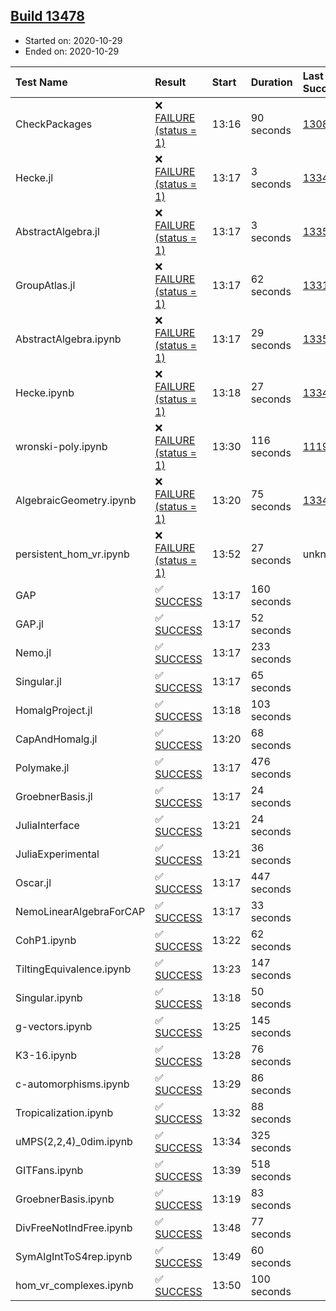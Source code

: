 ## [Build 13478](https://oscarci.mathematik.uni-kl.de/job/oscar/13478/)

* Started on: 2020-10-29
* Ended on: 2020-10-29

| Test Name    | Result | Start | Duration | Last Success | First Failure |
|:-------------|:-------|:------|:---------|:-------------|:--------------|
| CheckPackages | ❌ [FAILURE (status = 1)](https://oscarci.mathematik.uni-kl.de/job/oscar/13478/artifact/logs/build-13478/CheckPackages.log) | 13:16 | 90 seconds | [13085](https://oscarci.mathematik.uni-kl.de/job/oscar/13085/) | [13086](https://oscarci.mathematik.uni-kl.de/job/oscar/13086/) |
| Hecke.jl | ❌ [FAILURE (status = 1)](https://oscarci.mathematik.uni-kl.de/job/oscar/13478/artifact/logs/build-13478/Hecke.jl.log) | 13:17 | 3 seconds | [13341](https://oscarci.mathematik.uni-kl.de/job/oscar/13341/) | [13342](https://oscarci.mathematik.uni-kl.de/job/oscar/13342/) |
| AbstractAlgebra.jl | ❌ [FAILURE (status = 1)](https://oscarci.mathematik.uni-kl.de/job/oscar/13478/artifact/logs/build-13478/AbstractAlgebra.jl.log) | 13:17 | 3 seconds | [13355](https://oscarci.mathematik.uni-kl.de/job/oscar/13355/) | [13356](https://oscarci.mathematik.uni-kl.de/job/oscar/13356/) |
| GroupAtlas.jl | ❌ [FAILURE (status = 1)](https://oscarci.mathematik.uni-kl.de/job/oscar/13478/artifact/logs/build-13478/GroupAtlas.jl.log) | 13:17 | 62 seconds | [13311](https://oscarci.mathematik.uni-kl.de/job/oscar/13311/) | [13312](https://oscarci.mathematik.uni-kl.de/job/oscar/13312/) |
| AbstractAlgebra.ipynb | ❌ [FAILURE (status = 1)](https://oscarci.mathematik.uni-kl.de/job/oscar/13478/artifact/logs/build-13478/AbstractAlgebra.ipynb.log) | 13:17 | 29 seconds | [13355](https://oscarci.mathematik.uni-kl.de/job/oscar/13355/) | [13356](https://oscarci.mathematik.uni-kl.de/job/oscar/13356/) |
| Hecke.ipynb | ❌ [FAILURE (status = 1)](https://oscarci.mathematik.uni-kl.de/job/oscar/13478/artifact/logs/build-13478/Hecke.ipynb.log) | 13:18 | 27 seconds | [13341](https://oscarci.mathematik.uni-kl.de/job/oscar/13341/) | [13342](https://oscarci.mathematik.uni-kl.de/job/oscar/13342/) |
| wronski-poly.ipynb | ❌ [FAILURE (status = 1)](https://oscarci.mathematik.uni-kl.de/job/oscar/13478/artifact/logs/build-13478/wronski-poly.ipynb.log) | 13:30 | 116 seconds | [11192](https://oscarci.mathematik.uni-kl.de/job/oscar/11192/) | [11193](https://oscarci.mathematik.uni-kl.de/job/oscar/11193/) |
| AlgebraicGeometry.ipynb | ❌ [FAILURE (status = 1)](https://oscarci.mathematik.uni-kl.de/job/oscar/13478/artifact/logs/build-13478/AlgebraicGeometry.ipynb.log) | 13:20 | 75 seconds | [13341](https://oscarci.mathematik.uni-kl.de/job/oscar/13341/) | [13342](https://oscarci.mathematik.uni-kl.de/job/oscar/13342/) |
| persistent_hom_vr.ipynb | ❌ [FAILURE (status = 1)](https://oscarci.mathematik.uni-kl.de/job/oscar/13478/artifact/logs/build-13478/persistent_hom_vr.ipynb.log) | 13:52 | 27 seconds | unknown | unknown |
| GAP | ✅ [SUCCESS](https://oscarci.mathematik.uni-kl.de/job/oscar/13478/artifact/logs/build-13478/GAP.log) | 13:17 | 160 seconds |  |  |
| GAP.jl | ✅ [SUCCESS](https://oscarci.mathematik.uni-kl.de/job/oscar/13478/artifact/logs/build-13478/GAP.jl.log) | 13:17 | 52 seconds |  |  |
| Nemo.jl | ✅ [SUCCESS](https://oscarci.mathematik.uni-kl.de/job/oscar/13478/artifact/logs/build-13478/Nemo.jl.log) | 13:17 | 233 seconds |  |  |
| Singular.jl | ✅ [SUCCESS](https://oscarci.mathematik.uni-kl.de/job/oscar/13478/artifact/logs/build-13478/Singular.jl.log) | 13:17 | 65 seconds |  |  |
| HomalgProject.jl | ✅ [SUCCESS](https://oscarci.mathematik.uni-kl.de/job/oscar/13478/artifact/logs/build-13478/HomalgProject.jl.log) | 13:18 | 103 seconds |  |  |
| CapAndHomalg.jl | ✅ [SUCCESS](https://oscarci.mathematik.uni-kl.de/job/oscar/13478/artifact/logs/build-13478/CapAndHomalg.jl.log) | 13:20 | 68 seconds |  |  |
| Polymake.jl | ✅ [SUCCESS](https://oscarci.mathematik.uni-kl.de/job/oscar/13478/artifact/logs/build-13478/Polymake.jl.log) | 13:17 | 476 seconds |  |  |
| GroebnerBasis.jl | ✅ [SUCCESS](https://oscarci.mathematik.uni-kl.de/job/oscar/13478/artifact/logs/build-13478/GroebnerBasis.jl.log) | 13:17 | 24 seconds |  |  |
| JuliaInterface | ✅ [SUCCESS](https://oscarci.mathematik.uni-kl.de/job/oscar/13478/artifact/logs/build-13478/JuliaInterface.log) | 13:21 | 24 seconds |  |  |
| JuliaExperimental | ✅ [SUCCESS](https://oscarci.mathematik.uni-kl.de/job/oscar/13478/artifact/logs/build-13478/JuliaExperimental.log) | 13:21 | 36 seconds |  |  |
| Oscar.jl | ✅ [SUCCESS](https://oscarci.mathematik.uni-kl.de/job/oscar/13478/artifact/logs/build-13478/Oscar.jl.log) | 13:17 | 447 seconds |  |  |
| NemoLinearAlgebraForCAP | ✅ [SUCCESS](https://oscarci.mathematik.uni-kl.de/job/oscar/13478/artifact/logs/build-13478/NemoLinearAlgebraForCAP.log) | 13:17 | 33 seconds |  |  |
| CohP1.ipynb | ✅ [SUCCESS](https://oscarci.mathematik.uni-kl.de/job/oscar/13478/artifact/logs/build-13478/CohP1.ipynb.log) | 13:22 | 62 seconds |  |  |
| TiltingEquivalence.ipynb | ✅ [SUCCESS](https://oscarci.mathematik.uni-kl.de/job/oscar/13478/artifact/logs/build-13478/TiltingEquivalence.ipynb.log) | 13:23 | 147 seconds |  |  |
| Singular.ipynb | ✅ [SUCCESS](https://oscarci.mathematik.uni-kl.de/job/oscar/13478/artifact/logs/build-13478/Singular.ipynb.log) | 13:18 | 50 seconds |  |  |
| g-vectors.ipynb | ✅ [SUCCESS](https://oscarci.mathematik.uni-kl.de/job/oscar/13478/artifact/logs/build-13478/g-vectors.ipynb.log) | 13:25 | 145 seconds |  |  |
| K3-16.ipynb | ✅ [SUCCESS](https://oscarci.mathematik.uni-kl.de/job/oscar/13478/artifact/logs/build-13478/K3-16.ipynb.log) | 13:28 | 76 seconds |  |  |
| c-automorphisms.ipynb | ✅ [SUCCESS](https://oscarci.mathematik.uni-kl.de/job/oscar/13478/artifact/logs/build-13478/c-automorphisms.ipynb.log) | 13:29 | 86 seconds |  |  |
| Tropicalization.ipynb | ✅ [SUCCESS](https://oscarci.mathematik.uni-kl.de/job/oscar/13478/artifact/logs/build-13478/Tropicalization.ipynb.log) | 13:32 | 88 seconds |  |  |
| uMPS(2,2,4)_0dim.ipynb | ✅ [SUCCESS](https://oscarci.mathematik.uni-kl.de/job/oscar/13478/artifact/logs/build-13478/uMPS-2-2-4-_0dim.ipynb.log) | 13:34 | 325 seconds |  |  |
| GITFans.ipynb | ✅ [SUCCESS](https://oscarci.mathematik.uni-kl.de/job/oscar/13478/artifact/logs/build-13478/GITFans.ipynb.log) | 13:39 | 518 seconds |  |  |
| GroebnerBasis.ipynb | ✅ [SUCCESS](https://oscarci.mathematik.uni-kl.de/job/oscar/13478/artifact/logs/build-13478/GroebnerBasis.ipynb.log) | 13:19 | 83 seconds |  |  |
| DivFreeNotIndFree.ipynb | ✅ [SUCCESS](https://oscarci.mathematik.uni-kl.de/job/oscar/13478/artifact/logs/build-13478/DivFreeNotIndFree.ipynb.log) | 13:48 | 77 seconds |  |  |
| SymAlgIntToS4rep.ipynb | ✅ [SUCCESS](https://oscarci.mathematik.uni-kl.de/job/oscar/13478/artifact/logs/build-13478/SymAlgIntToS4rep.ipynb.log) | 13:49 | 60 seconds |  |  |
| hom_vr_complexes.ipynb | ✅ [SUCCESS](https://oscarci.mathematik.uni-kl.de/job/oscar/13478/artifact/logs/build-13478/hom_vr_complexes.ipynb.log) | 13:50 | 100 seconds |  |  |
